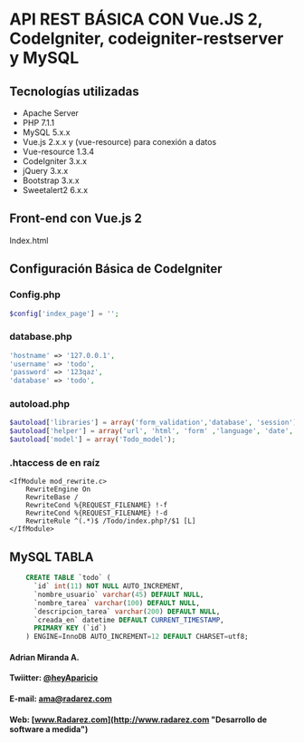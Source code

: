 # API REST BÁSICA CON Vue.JS 2, CodeIgniter, codeigniter-restserver y MySQL
## Tecnologías utilizadas
* Apache Server
* PHP 7.1.1
* MySQL 5.x.x
* Vue.js 2.x.x y (vue-resource) para conexión a datos
* Vue-resource 1.3.4
* CodeIgniter 3.x.x
* jQuery 3.x.x
* Bootstrap 3.x.x
* Sweetalert2 6.x.x


## Front-end con Vue.js 2
Index.html

## Configuración Básica de CodeIgniter
### Config.php
```php
$config['index_page'] = '';
```
### database.php
```php
'hostname' => '127.0.0.1',
'username' => 'todo',
'password' => '123qaz',
'database' => 'todo',
```

### autoload.php
```php
$autoload['libraries'] = array('form_validation','database', 'session');
$autoload['helper'] = array('url', 'html', 'form' ,'language', 'date','security');
$autoload['model'] = array('Todo_model');
```

### .htaccess de en raíz

    <IfModule mod_rewrite.c>
        RewriteEngine On
        RewriteBase /
        RewriteCond %{REQUEST_FILENAME} !-f
        RewriteCond %{REQUEST_FILENAME} !-d
        RewriteRule ^(.*)$ /Todo/index.php?/$1 [L]
    </IfModule>


## MySQL TABLA
```sql
    CREATE TABLE `todo` (
      `id` int(11) NOT NULL AUTO_INCREMENT,
      `nombre_usuario` varchar(45) DEFAULT NULL,
      `nombre_tarea` varchar(100) DEFAULT NULL,
      `descripcion_tarea` varchar(200) DEFAULT NULL,
      `creada_en` datetime DEFAULT CURRENT_TIMESTAMP,
      PRIMARY KEY (`id`)
    ) ENGINE=InnoDB AUTO_INCREMENT=12 DEFAULT CHARSET=utf8;
```

#### Adrian Miranda A.
#### Twiitter: [@heyAparicio](https://twitter.com/heyaparicio?lang=es "@heyAparicio")
#### E-mail: ama@radarez.com
#### Web: [www.Radarez.com](http://www.radarez.com "Desarrollo de software a medida")

